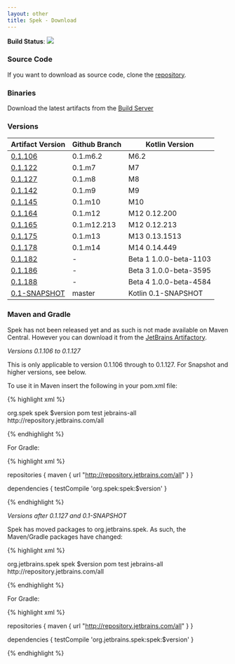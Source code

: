 ```yaml
---
layout: other
title: Spek - Download
---
```


**Build Status**:
<a href="http://teamcity.jetbrains.com/viewType.html?buildTypeId=Spek_BuildAndTests">
<img src="http://teamcity.jetbrains.com/app/rest/builds/buildType:(id:Spek_BuildAndTests)/statusIcon"/>
</a>

### Source Code

If you want to download as source code, clone the [repository](https://github.com/jetbrains/spek).

### Binaries

Download the latest artifacts from the [Build Server](http://teamcity.jetbrains.com/viewType.html?buildTypeId=Spek_BuildAndTests)

### Versions

| Artifact Version | Github Branch | Kotlin Version |
| ---------------- | ------------- | -------------- |
| [0.1.106](http://repository.jetbrains.com/simple/spek/org/spek/spek/0.1.106) | 0.1.m6.2 | M6.2 |
| [0.1.122](http://repository.jetbrains.com/simple/spek/org/spek/spek/0.1.122) | 0.1.m7 | M7 |
| [0.1.127](http://repository.jetbrains.com/simple/spek/org/spek/spek/0.1.127) | 0.1.m8 | M8 |
| [0.1.142](http://repository.jetbrains.com/simple/spek/org/jetbrains/spek/spek/0.1.142) | 0.1.m9 | M9 | 
| [0.1.145](http://repository.jetbrains.com/simple/spek/org/jetbrains/spek/spek/0.1.145) | 0.1.m10 | M10 | 
| [0.1.164](http://repository.jetbrains.com/simple/spek/org/jetbrains/spek/spek/0.1.164) | 0.1.m12 | M12 0.12.200 | 
| [0.1.165](http://repository.jetbrains.com/simple/spek/org/jetbrains/spek/spek/0.1.165) | 0.1.m12.213 | M12 0.12.213| 
| [0.1.175](http://repository.jetbrains.com/simple/spek/org/jetbrains/spek/spek/0.1.175) | 0.1.m13 | M13 0.13.1513 | 
| [0.1.178](http://repository.jetbrains.com/simple/spek/org/jetbrains/spek/spek/0.1.178) | 0.1.m14 | M14 0.14.449 |
| [0.1.182](http://repository.jetbrains.com/simple/spek/org/jetbrains/spek/spek/0.1.182) | - | Beta 1 1.0.0-beta-1103 | 
| [0.1.186](http://repository.jetbrains.com/simple/spek/org/jetbrains/spek/spek/0.1.186) | - | Beta 3 1.0.0-beta-3595 | 
| [0.1.188](http://repository.jetbrains.com/simple/spek/org/jetbrains/spek/spek/0.1.188) | - | Beta 4 1.0.0-beta-4584 | 
| [0.1-SNAPSHOT](http://repository.jetbrains.com/simple/spek/org/jetbrains/spek/spek/0.1-SNAPSHOT) | master | Kotlin 0.1-SNAPSHOT |

### Maven and Gradle

Spek has not been released yet and as such is not made available on Maven Central. However you can download it from the [JetBrains Artifactory](http://repository.jetbrains.com).

*Versions 0.1.106 to 0.1.127*

This is only applicable to version 0.1.106 through to 0.1.127. For Snapshot and higher versions, see below. 

To use it in Maven insert the following in your pom.xml file:


{% highlight xml %}
 
 <dependency>
    <groupId>org.spek</groupId>
    <artifactId>spek</artifactId>
    <version>$version</version>
    <type>pom</type>
    <scope>test</scope>
 </dependency>

 <repositories>
    <repository>
      <id>jebrains-all</id>
      <url>http://repository.jetbrains.com/all</url>
    </repository>
  </repositories>

{% endhighlight %}


For Gradle:

{% highlight xml %}

repositories {
    maven {
        url "http://repository.jetbrains.com/all"
    }
}

dependencies {
    testCompile 'org.spek:spek:$version'
}

{% endhighlight %}


*Versions after 0.1.127 and 0.1-SNAPSHOT*

Spek has moved packages to org.jetbrains.spek. As such, the Maven/Gradle packages have changed:

{% highlight xml %}
 
 <dependency>
    <groupId>org.jetbrains.spek</groupId>
    <artifactId>spek</artifactId>
    <version>$version</version>
    <type>pom</type>
    <scope>test</scope>
 </dependency>

 <repositories>
    <repository>
      <id>jebrains-all</id>
      <url>http://repository.jetbrains.com/all</url>
    </repository>
  </repositories>

{% endhighlight %}


For Gradle:

{% highlight xml %}

repositories {
    maven {
        url "http://repository.jetbrains.com/all"
    }
}

dependencies {
    testCompile 'org.jetbrains.spek:spek:$version'
}

{% endhighlight %}
